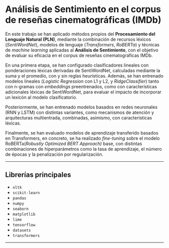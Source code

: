 # Análisis de Sentimiento en el corpus de reseñas cinematográficas (IMDb)

En este trabajo se han aplicado métodos propios del **Procesamiento del Lenguaje Natural (PLN)**, mediante la combinación de recursos léxicos (*SentiWordNet*), modelos de lenguaje (*Transformers*, *RoBERTa*) y técnicas de *machine learning* aplicadas al **Análisis de Sentimiento**, con el objetivo de evaluar su eficacia en el corpus de reseñas cinematográficas IMDb.

En una primera etapa, se han configurado clasificadores lineales con ponderaciones léxicas derivadas de SentiWordNet, calculadas mediante la suma y el promedio, con y sin reglas heurísticas. Además, se han entrenado modelos lineales (*Logistic Regression* con L1 y L2, y *RidgeClassifier*) tanto con n-gramas con *embeddings* preentrenados, como con características adicionales léxicas de SentiWordNet, para evaluar el impacto de incorporar un lexicón al modelo clasificatorio.

Posteriormente, se han entrenado modelos basados en redes neuronales (RNN y LSTM) con distintas variantes, como mecanismos de atención y arquitecturas multientrada, combinadas, asimismo, con características léxicas.

Finalmente, se han evaluado modelos de aprendizaje transferido basados en Transformers, en concreto, se ha realizado *fine-tuning* sobre el modelo RoBERTa(*Robustly Optimized BERT Approach)* base, con distintas combinaciones de hiperparámetros como la tasa de aprendizaje, el número de épocas y la penalización por regularización.

---

## Librerías principales

- `nltk`
- `scikit-learn`
- `pandas`
- `numpy`
- `seaborn`
- `matplotlib`
- `lime`
- `tensorflow`
- `datasets`
- `transformers`

---
